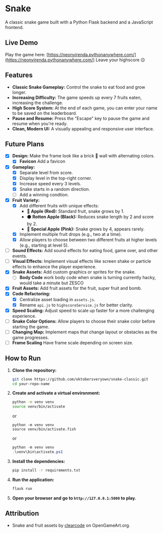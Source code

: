 # Snake

A classic snake game built with a Python Flask backend and a JavaScript frontend.

## Live Demo

Play the game here: [https://neonyirenda.pythonanywhere.com/](https://neonyirenda.pythonanywhere.com/) Leave your highscore 😉

## Features

*   **Classic Snake Gameplay:** Control the snake to eat food and grow longer.
*   **Increasing Difficulty:** The game speeds up every 7 fruits eaten, increasing the challenge.
*   **High Score System:** At the end of each game, you can enter your name to be saved on the leaderboard.
*   **Pause and Resume:** Press the "Escape" key to pause the game and resume when you're ready.
*   **Clean, Modern UI:** A visually appealing and responsive user interface.

## Future Plans

- [x] **Design:** Make the frame look like a brick 🧱 wall with alternating colors.
    - [x] **Favicon** Add a favicon
- [x] **Gameplay:**
    - [x] Separate level from score.
    - [x] Display level in the top-right corner.
    - [x] Increase speed every 3 levels.
    - [x] Snake starts in a random direction.
    - [ ] Add a winning condtion.
- [x] **Fruit Variety:**
    - [x] Add different fruits with unique effects:
        - 🍎 **Apple (Red):** Standard fruit, snake grows by 1.
        - ⚫ **Rotten Apple (Black):** Reduces snake length by 2 and score by 2.
        - 🌸 **Special Apple (Pink):** Snake grows by 4, appears rarely.
    - [x] Implement multiple fruit drops (e.g., two at a time).
    - [x] Allow players to choose between two different fruits at higher levels (e.g., starting at level 5).
- [ ] **Sound Effects:** Add sound effects for eating food, game over, and other events.
- [ ] **Visual Effects:** Implement visual effects like screen shake or particle effects to enhance the player experience.
- [x] **Snake Assets:** Add custom graphics or sprites for the snake.
    - [ ] **Body Code** work body code when snake is turning currently hacky, would take a minute but ZESCO
- [x] **Fruit Assets:** Add fruit assets for the fruit, super fruit and bomb.
- [x] **Code Refactoring:**
    - [x] Centralize asset loading in `assets.js`.
    - [x] Rename `api.js` to `highscoreService.js` for better clarity.
- [x] **Speed Scaling:** Adjust speed to scale up faster for a more challenging experience.
- [ ] **Snake Color Options:** Allow players to choose their snake color before starting the game.
- [ ] **Changing Map:** Implement maps that change layout or obstacles as the game progresses.
- [ ] **Frame Scaling** Have frame scale depending on screen size.

## How to Run

1.  **Clone the repository:**
    ```bash
    git clone https://github.com/oktobersveryown/snake-classic.git
    cd your-repo-name
    ```
2.  **Create and activate a virtual environment:**
    ```bash
    python -m venv venv
    source venv/bin/activate
    ```
    or

    ```fish
    python -m venv venv
    source venv/bin/activate.fish
    ```
    or
    ```ps1
    python -m venv venv
    .\venv\bin\activate.ps1
    ```
    
4.  **Install the dependencies:**
    ```bash
    pip install -r requirements.txt
    ```
5.  **Run the application:**
    ```bash
    flask run
    ```
6.  **Open your browser and go to `http://127.0.0.1:5000` to play.**

## Attribution

*   Snake and fruit assets by [clearcode](https://opengameart.org/content/snake-game-assets) on OpenGameArt.org.
